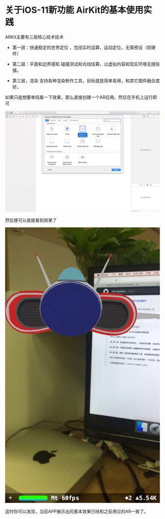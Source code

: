 # 关于iOS-11新功能 AirKit的基本使用实践

ARKit主要有三层核心技术技术

- 第一层：快速稳定的世界定位 ，包括实时运算，运动定位，无需预设（软硬件）

- 第二层：平面和边界感知 碰撞测试和光线估算，让虚拟内容和现实环境无缝衔接。

- 第三层，渲染 支持各种渲染制作工具，目标就是简单易用，和其它插件融合度好。

如果只是想要单纯看一下效果，那么直接创建一个AR应用，然后在手机上运行即可

![系统创建AR应用](./Assets/image1.png)

然后便可以直接看到效果了

![AR效果](./Assets/image2.jpeg)

这时你可以发现，当前APP展示出的基本效果已经和之前用过的AR一致了。
